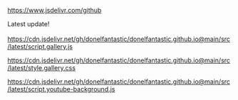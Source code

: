 https://www.jsdelivr.com/github

Latest update!
<br></br>
https://cdn.jsdelivr.net/gh/donelfantastic/donelfantastic.github.io@main/src/latest/script.gallery.js

https://cdn.jsdelivr.net/gh/donelfantastic/donelfantastic.github.io@main/src/latest/style.gallery.css

https://cdn.jsdelivr.net/gh/donelfantastic/donelfantastic.github.io@main/src/latest/script.youtube-background.js



